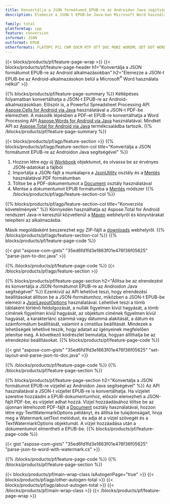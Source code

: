 ```yaml
---
title: Konvertálja a JSON formátumot EPUB-re az Androidon Java segítségével
description: Elemezze a JSON-t EPUB-be Java-ban Microsoft Word használata nélkül

family: total
platformtag: cpp
feature: conversion
informat: JSON
outformat: EPUB
otherformats: FLATOPC PCL CHM DOCM RTF OTT DOC MOBI WORDML ODT DOT WORD DOTX PS
---
```

{{< blocks/products/pf/feature-page-wrap >}}
{{< blocks/products/pf/feature-page-header h1="Konvertálja a JSON formátumot EPUB-re az Android alkalmazásokban" h2="Elemezze a JSON-t EPUB-be az Android-alkalmazásokon belül a Microsoft<sup>&reg;</sup> Word használata nélkül" >}}

{{% blocks/products/pf/feature-page-summary %}}
Kétlépéses folyamatban konvertálhatja a JSON-t EPUB-re az Android-alkalmazásokban. Először is, a Powerful Spreadsheet Processing API [Aspose.Cells for Android via Java](https://products.aspose.com/cells/android-java/) használatával a JSON-t PDF-be elemezheti. A második lépésben a PDF-et EPUB-re konvertálhatja a Word Processing API [Aspose.Words for Android via Java](https://products.aspose.com/words/android-java/) használatával. Mindkét API az [Aspose.Total for Android via Java](https://products.aspose.com/total/android-java/) termékcsaládba tartozik. 
{{% /blocks/products/pf/feature-page-summary  %}}

{{< blocks/products/pf/agp/feature-section >}}
{{% blocks/products/pf/agp/feature-section-col title="Konvertálja a JSON formátumot EPUB-re az Androidon Java segítségével" %}}
1. Hozzon létre egy új [Workbook](https://reference.aspose.com/cells/java/com.aspose.cells/Workbook) objektumot, és olvassa be az érvényes JSON-adatokat a fájlból
2. Importálja a JSON-fájlt a munkalapra a [JsonUtility](https://reference.aspose.com/cells/java/com.aspose.cells/JsonUtility) osztály és a [Mentés](https://reference.aspose.com/) használatával PDF formátumban
3. Töltse be a PDF-dokumentumot a [Document](https://reference.aspose.com/words/java/com.aspose.words/Document) osztály használatával
4. Mentse a dokumentumot EPUB formátumba a [Mentés](https://reference.aspose.com/words/java/com.aspose.words/Document#save(java.lang.String,com.aspose.words.SaveOptions)) módszer
{{% /blocks/products/pf/agp/feature-section-col %}}

{{% blocks/products/pf/agp/feature-section-col title="Konverziós követelmények" %}}
Könnyedén használhatja az Aspose.Total for Android rendszert Java-n keresztül közvetlenül a [Maven](https://releases.aspose.com/total/java/) webhelyről és könyvtárakat telepíteni az alkalmazásba.

Másik megoldásként beszerezhet egy ZIP-fájlt a [downloads](https://releases.aspose.com/total/androidjava) webhelyről.
{{% /blocks/products/pf/agp/feature-section-col %}}
{{% blocks/products/pf/feature-page-code %}}

{{< gist "aspose-com-gists" "35ed6fd1fd3e1863f01e476f36f05625" "parse-json-to-doc.java" >}}



{{% /blocks/products/pf/feature-page-code %}}
{{< /blocks/products/pf/agp/feature-section >}}

{{% blocks/products/pf/feature-page-section  h2="Állítsa be az elrendezést és konvertálja a JSON-formátumot EPUB-re az Androidon Java segítségével" %}}
Ezenkívül az API lehetővé teszi, hogy elrendezési beállításokat állítson be a JSON-formátumhoz, miközben a JSON-t EPUB-be elemezi a [JsonLayoutOptions](https://reference.aspose.com/cells/java/com.aspose.cells/jsonlayotoptions) használatával. Lehetővé teszi a tömb táblaként történő feldolgozását, a nullák figyelmen kívül hagyását, a tömb címének figyelmen kívül hagyását, az objektum címének figyelmen kívül hagyását, a karakterlánc számmá vagy dátummá alakítását, a dátum és számformátum beállítását, valamint a címstílus beállítását. Mindezek a lehetőségek lehetővé teszik, hogy adatait az igényeinek megfelelően jelenítse meg. A következő kódrészlet bemutatja, hogyan állíthatja be az elrendezési beállításokat.
{{% blocks/products/pf/feature-page-code %}}

{{< gist "aspose-com-gists" "35ed6fd1fd3e1863f01e476f36f05625" "set-layout-and-parse-json-to-doc.java" >}}

{{% /blocks/products/pf/feature-page-code  %}}
{{% /blocks/products/pf/feature-page-section %}}

{{% blocks/products/pf/feature-page-section  h2="Konvertálja a JSON formátumot EPUB-re vízjellel az Androidon Java segítségével" %}}
Az API használatával a JSON-t vízjellel EPUB-re is konvertálhatja. Ha vízjelet szeretne hozzáadni a EPUB-dokumentumhoz, először elemezheti a JSON-fájlt PDF-be, és vízjelet adhat hozzá. Vízjel hozzáadásához töltse be az újonnan létrehozott PDF-fájlt a [Document](https://reference.aspose.com/words/java/com.aspose.words/Document) osztály használatával, hozzon létre egy TextWatermarkOptions példányt, és állítsa be tulajdonságait, hívja meg a Watermark.setText metódust, és adja át a vízjel szövegét és a TextWatermarkOptions objektumát. A vízjel hozzáadása után a dokumentumot elmentheti a EPUB-be.
{{% blocks/products/pf/feature-page-code %}}

{{< gist "aspose-com-gists" "35ed6fd1fd3e1863f01e476f36f05625" "parse-json-to-word-with-watermark.cs" >}}

{{% /blocks/products/pf/feature-page-code  %}}
{{% /blocks/products/pf/feature-page-section %}}

{{< blocks/products/pf/main-wrap-class isAutogenPage="true" >}}
{{< blocks/products/pf/agp/other-autogen-total >}}
{{< blocks/products/pf/agp/about-autogen-total >}}
{{< /blocks/products/pf/main-wrap-class >}}
{{< /blocks/products/pf/feature-page-wrap >}}